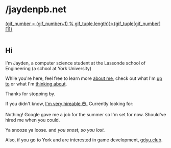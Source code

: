 <script>
const gif_tuple = [["https://media1.tenor.com/m/MZRbDClAvOgAAAAC/capybara-bath.gif","capybara"],["https://img.itch.zone/aW1nLzEzNjI4MjU0LnBuZw==/original/11RCpN.png","There is no gif. Play Void Stranger."],["https://64.media.tumblr.com/f2d0490d0300ce46a1e7a7f15dc74165/tumblr_nbbb83YqbU1swqiquo1_500.gif","Get 8 hours of sleep"],["https://media.tenor.com/WkI4kRS7eqMAAAAM/broly-dbz-fanmade.gif","mfw 8 hours of sleep"],["https://media.discordapp.net/attachments/760167803973140493/1232874056911687761/ezgif-1-b37e1edc87.gif?ex=662b0af0&is=6629b970&hm=9eb579d8eca91639028e3c95244c9957700354458d6592a4122884994e31c7f7&=","Check out the site's colour themes."]]
let gif_number = Math.floor(Math.random() * gif_tuple.length)

</script>
# /jaydenpb.net

<img class="home_gif" src={gif_tuple[gif_number][0]} alt="">
<br>
<a class="gif-changer" href="javascript:;" on:click={(e)=>(gif_number = (gif_number+1) % gif_tuple.length)}>{gif_tuple[gif_number][1]}</a>

<br>
<br>

## Hi
I'm Jayden, a computer science student at the Lassonde school of Engineering (a school at York University)


While you're here, feel free to learn more [about me](/about), check out what I'm [up to](/projects) or what I'm [thinking about](/blog).


Thanks for stopping by.


<div class="box">
<p>If you didn't know, <a href="/resume">I'm very hireable 😳.</a> Currently looking for:
<br>
<br>
Nothing! Google gave me a job for the summer so I'm set for now. Should've hired me when you could.</p>

<p>Ya snooze ya loose. and <em>you snost, so you lost.</em></p>

</div>

Also, if you go to York and are interested in game development, [gdyu.club](https://www.gdyu.club/).



